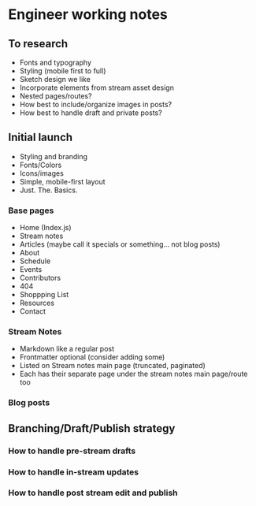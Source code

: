 # Engineer working notes

## To research

- Fonts and typography
- Styling (mobile first to full)
- Sketch design we like
- Incorporate elements from stream asset design
- Nested pages/routes?
- How best to include/organize images in posts?
- How best to handle draft and private posts?

## Initial launch

- Styling and branding
- Fonts/Colors
- Icons/images
- Simple, mobile-first layout
- Just. The. Basics.

### Base pages

- Home (Index.js)
- Stream notes
- Articles (maybe call it specials or something... not blog posts)
- About
- Schedule
- Events
- Contributors
- 404
- Shoppping List
- Resources
- Contact

### Stream Notes

- Markdown like a regular post
- Frontmatter optional (consider adding some)
- Listed on Stream notes main page (truncated, paginated)
- Each has their separate page under the stream notes main page/route too

### Blog posts

## Branching/Draft/Publish strategy

### How to handle pre-stream drafts

### How to handle in-stream updates

### How to handle post stream edit and publish
